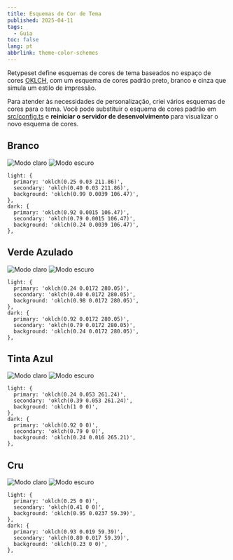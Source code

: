 ```yaml
---
title: Esquemas de Cor de Tema
published: 2025-04-11
tags:
  - Guia
toc: false
lang: pt
abbrlink: theme-color-schemes
---
```


Retypeset define esquemas de cores de tema baseados no espaço de cores [OKLCH](https://oklch.com/), com um esquema de cores padrão preto, branco e cinza que simula um estilo de impressão.

Para atender às necessidades de personalização, criei vários esquemas de cores para o tema. Você pode substituir o esquema de cores padrão em [src/config.ts](https://github.com/radishzzz/astro-theme-retypeset/blob/master/src/config.ts) e **reiniciar o servidor de desenvolvimento** para visualizar o novo esquema de cores.

## Branco

![Modo claro](../../../assets/images/1-light.jpeg)
![Modo escuro](../../../assets/images/1-dark.jpeg)

```
light: {
  primary: 'oklch(0.25 0.03 211.86)',
  secondary: 'oklch(0.40 0.03 211.86)',
  background: 'oklch(0.99 0.0039 106.47)',
},
dark: {
  primary: 'oklch(0.92 0.0015 106.47)',
  secondary: 'oklch(0.79 0.0015 106.47)',
  background: 'oklch(0.24 0.0039 106.47)',
},
```

## Verde Azulado

![Modo claro](../../../assets/images/2-light.jpeg)
![Modo escuro](../../../assets/images/2-dark.jpeg)

```
light: {
  primary: 'oklch(0.24 0.0172 280.05)',
  secondary: 'oklch(0.40 0.0172 280.05)',
  background: 'oklch(0.98 0.0172 280.05)',
},
dark: {
  primary: 'oklch(0.92 0.0172 280.05)',
  secondary: 'oklch(0.79 0.0172 280.05)',
  background: 'oklch(0.24 0.0172 280.05)',
},
```

## Tinta Azul

![Modo claro](../../../assets/images/4-light.jpeg)
![Modo escuro](../../../assets/images/4-dark.jpeg)

```
light: {
  primary: 'oklch(0.24 0.053 261.24)',
  secondary: 'oklch(0.39 0.053 261.24)',
  background: 'oklch(1 0 0)',
},
dark: {
  primary: 'oklch(0.92 0 0)',
  secondary: 'oklch(0.79 0 0)',
  background: 'oklch(0.24 0.016 265.21)',
},
```

## Cru

![Modo claro](../../../assets/images/3-light.jpeg)
![Modo escuro](../../../assets/images/3-dark.jpeg)

```
light: {
  primary: 'oklch(0.25 0 0)',
  secondary: 'oklch(0.41 0 0)',
  background: 'oklch(0.95 0.0237 59.39)',
},
dark: {
  primary: 'oklch(0.93 0.019 59.39)',
  secondary: 'oklch(0.80 0.017 59.39)',
  background: 'oklch(0.23 0 0)',
},
```
